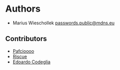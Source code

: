 # Authors
 - Marius Wieschollek <passwords.public@mdns.eu>

## Contributors
 - [Pafcioooo](https://github.com/pafcioooo)
 - [Riscue](https://github.com/Riscue)
 - [Edoardo Codeglia](https://github.com/edocod1)

